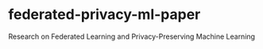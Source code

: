 # federated-privacy-ml-paper
Research on Federated Learning and Privacy-Preserving Machine Learning
